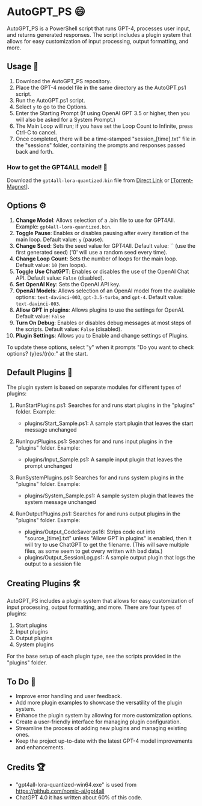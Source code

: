 # AutoGPT_PS 😄

AutoGPT_PS is a PowerShell script that runs GPT-4, processes user input, and returns generated responses. The script includes a plugin system that allows for easy customization of input processing, output formatting, and more.

## Usage 🚀

1. Download the AutoGPT_PS repository.
2. Place the GPT-4 model file in the same directory as the AutoGPT.ps1 script.
3. Run the AutoGPT.ps1 script.
4. Select `y` to go to the Options.
5. Enter the Starting Prompt (If using OpenAI GPT 3.5 or higher, then you will also be asked for a System Prompt.)
6. The Main Loop will run; if you have set the Loop Count to Infinite, press Ctrl-C to cancel.
7. Once completed, there will be a time-stamped "session_[time].txt" file in the "sessions" folder, containing the prompts and responses passed back and forth.

### How to get the GPT4ALL model! 💾
Download the `gpt4all-lora-quantized.bin` file from [Direct Link](https://the-eye.eu/public/AI/models/nomic-ai/gpt4all/gpt4all-lora-quantized.bin) or [[Torrent-Magnet]](https://tinyurl.com/gpt4all-lora-quantized).

## Options ⚙️

1. **Change Model**: Allows selection of a .bin file to use for GPT4All. Example: `gpt4all-lora-quantized.bin`.
2. **Toggle Pause**: Enables or disables pausing after every iteration of the main loop. Default value: `y` (pause).
3. **Change Seed**: Sets the seed value for GPT4All. Default value: `` (use the first generated seed) ('0' will use a random seed every time).
4. **Change Loop Count**: Sets the number of loops for the main loop. Default value: `10` (ten loops).
5. **Toggle Use ChatGPT**: Enables or disables the use of the OpenAI Chat API. Default value: `False` (disabled).
6. **Set OpenAI Key**: Sets the OpenAI API key.
7. **OpenAI Models**: Allows selection of an OpenAI model from the available options: `text-davinci-003`, `gpt-3.5-turbo`, and `gpt-4`. Default value: `text-davinci-003`.
8. **Allow GPT in plugins**: Allows plugins to use the settings for OpenAI. Default value: `False`
9. **Turn On Debug**: Enables or disables debug messages at most steps of the scripts. Default value: `False` (disabled).
10. **Plugin Settings**: Allows you to Enable and change settings of Plugins.

To update these options, select "y" when it prompts "Do you want to check options? (y)es/(n)o:" at the start.

## Default Plugins 🔌

The plugin system is based on separate modules for different types of plugins:

1. RunStartPlugins.ps1: Searches for and runs start plugins in the "plugins" folder. Example:
   - plugins/Start_Sample.ps1: A sample start plugin that leaves the start message unchanged

2. RunInputPlugins.ps1: Searches for and runs input plugins in the "plugins" folder. Example:
   - plugins/Input_Sample.ps1: A sample input plugin that leaves the prompt unchanged

3. RunSystemPlugins.ps1: Searches for and runs system plugins in the "plugins" folder. Example:
   - plugins/System_Sample.ps1: A sample system plugin that leaves the system message unchanged

4. RunOutputPlugins.ps1: Searches for and runs output plugins in the "plugins" folder. Example:
   - plugins/Output_CodeSaver.ps16: Strips code out into "source_[time].txt" unless "Allow GPT in plugins" is enabled, then it will try to use ChatGPT to get the filename. (This will save multiple files, as some seem to get overy written with bad data.)
   - plugins/Output_SessionLog.ps1: A sample output plugin that logs the output to a session file

## Creating Plugins 🛠️

AutoGPT_PS includes a plugin system that allows for easy customization of input processing, output formatting, and more. There are four types of plugins:

1. Start plugins
2. Input plugins
3. Output plugins
4. System plugins

For the base setup of each plugin type, see the scripts provided in the "plugins" folder.

## To Do 📝

- Improve error handling and user feedback.
- Add more plugin examples to showcase the versatility of the plugin system.
- Enhance the plugin system by allowing for more customization options.
- Create a user-friendly interface for managing plugin configuration.
- Streamline the process of adding new plugins and managing existing ones.
- Keep the project up-to-date with the latest GPT-4 model improvements and enhancements.

## Credits 🏆
- "gpt4all-lora-quantized-win64.exe" is used from https://github.com/nomic-ai/gpt4all
- ChatGPT 4.0 it has written about 60% of this code.